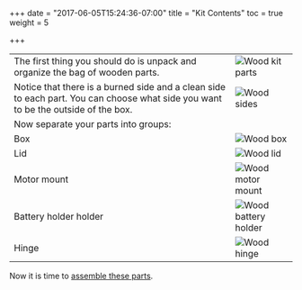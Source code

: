 +++
date = "2017-06-05T15:24:36-07:00"
title = "Kit Contents"
toc = true
weight = 5

+++

|||
|---|---|
| The first thing you should do is unpack and organize the bag of wooden parts. | ![Wood kit parts](../wood-parts.jpg) |
| Notice that there is a burned side and a clean side to each part. You can choose what side you want to be the outside of the box. | ![Wood sides](../wood-sides.jpg) |
| Now separate your parts into groups: ||
| Box  | ![Wood box](../wood-box.jpg) |
| Lid  | ![Wood lid](../wood-lid.jpg) |
| Motor mount | ![Wood motor mount](../wood-motor-mount.jpg) |
| Battery holder holder | ![Wood battery holder](../wood-bhh.jpg) |
| Hinge | ![Wood hinge](../wood-hinge.jpg) |

Now it is time to [assemble these parts](../../box-build/).